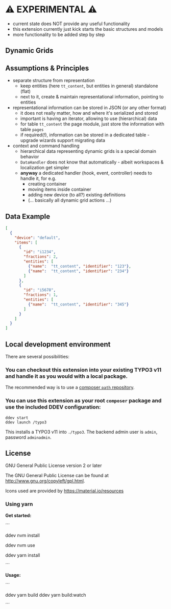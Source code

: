 # :warning: EXPERIMENTAL :warning:

* current state does NOT provide any useful functionality
* this extension currently just kick starts the basic structures and models
* more functionality to be added step by step

## Dynamic Grids

## Assumptions & Principles

* separate structure from representation
  + keep entities (here `tt_content`, but entities in general) standalone (flat)
  + next to it, create & maintain representational information, pointing to entities
* representational information can be stored in JSON (or any other format)
  + it does not really matter, how and where it's serialized and stored
  + important is having an iterator, allowing to use (hierarchical) data
  + for table `tt_content` the page module, just store the information with table `pages`
  + if required(!), information can be stored in a dedicated table - upgrade wizards support migrating data
* context and command handling
  + hierarchical data representing dynamic grids is a special domain behavior
  + `DataHandler` does not know that automatically - albeit workspaces & localization get simpler
  + **anyway** a dedicated handler (hook, event, controller) needs to handle it, for e.g.
    + creating container
    + moving items inside container
    + adding new device (to all?) existing definitions
    + (... basically all dynamic grid actions ...)

## Data Example

```json
[
  {
    "device": "default",
    "items": [
      {
        "id": "i1234",
        "fractions": 2,
        "entities": [
          {"name":  "tt_content", "identifier": "123"},
          {"name":  "tt_content", "identifier": "234"}
        ]
      },
      {
        "id": "i5678",
        "fractions": 1,
        "entities": [
          {"name":  "tt_content", "identifier": "345"}
        ]
      }
    ]
  }
]
```

## Local development environment

There are several possibilities:

### You can checkout this extension into your existing TYPO3 v11 and handle it as you would with a local package.

The recommended way is to use a [composer `path` repository](https://getcomposer.org/doc/05-repositories.md#path).

### You can use this extension as your root `composer` package and use the included DDEV configuration:

```
ddev start
ddev launch /typo3
```

This installs a TYPO3 v11 into `./typo3`. The backend admin user is `admin`, password `adminadmin`.



## License

GNU General Public License version 2 or later

The GNU General Public License can be found at http://www.gnu.org/copyleft/gpl.html.

Icons used are provided by https://material.io/resources

### Using yarn

**Get started:**

´´´

ddev nvm install

ddev nvm use

ddev yarn install

´´´

**Usage:**

´´´

ddev yarn build
ddev yarn build:watch

´´´
